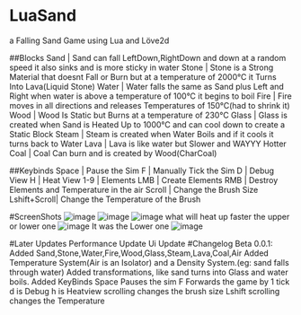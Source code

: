 # LuaSand
a Falling Sand Game using Lua and Löve2d

##Blocks
Sand  | Sand can fall LeftDown,RightDown and down at a random speed it also sinks and is more sticky in water
Stone | Stone is a Strong Material that doesnt Fall or Burn but at a temperature of 2000°C it Turns Into Lava(Liquid Stone)
Water | Water falls the same as Sand plus Left and Right when water is above a temperature of 100°C it begins to boil
Fire  | Fire moves in all directions and releases Temperatures of 150°C(had to shrink it)
Wood  | Wood Is Static but Burns at a temperature of 230°C
Glass | Glass is created when Sand is Heated Up to 1000°C and can cool down to create a Static Block
Steam | Steam is created when Water Boils and if it cools it turns back to Water
Lava  | Lava is like water but Slower and WAYYY Hotter
Coal  | Coal Can burn and is created by Wood(CharCoal)

##Keybinds
  Space        | Pause the Sim
  F            | Manually Tick the Sim
  D            | Debug View
  H            | Heat View
  1-9          | Elements
  LMB          | Create Elements
  RMB          | Destroy Elements and Temperature in the air
  Scroll       | Change the Brush Size
  Lshift+Scroll| Change the Temperature of the Brush

#ScreenShots
![image](https://github.com/Flamejo9774/LuaSand/assets/88045266/0a59377c-a059-4566-8383-4511127ea24e)
![image](https://github.com/Flamejo9774/LuaSand/assets/88045266/6f0bc6be-5a74-4f16-b70c-ecdf9b8f2d5a)
![image](https://github.com/Flamejo9774/LuaSand/assets/88045266/07aeb577-0082-4bbb-833c-216b2f7e1572)
what will heat up faster the upper or lower one
![image](https://github.com/Flamejo9774/LuaSand/assets/88045266/f316d0a7-de39-4aed-a608-f9b0dcfebe86)
It was the Lower one
![image](https://github.com/Flamejo9774/LuaSand/assets/88045266/c69de2ae-85b4-4ae0-a1eb-861727fb03ca)




#Later Updates
Performance Update
Ui Update
#Changelog
Beta 0.0.1:
  Added Sand,Stone,Water,Fire,Wood,Glass,Steam,Lava,Coal,Air
  Added Temperature System(Air is an Isolator) and a Density System.(eg: sand falls through water)
  Added transformations, like sand turns into Glass and water boils.
  Added KeyBinds
  Space Pauses the sim
  F Forwards the game by 1 tick
  d is Debug
  h is Heatview
  scrolling changes the brush size
  Lshift scrolling changes the Temperature
